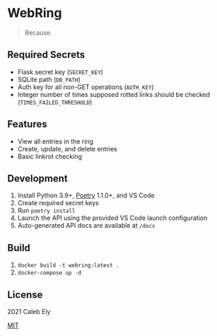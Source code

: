 # WebRing

> Because.

## Required Secrets

- Flask secret key (`SECRET_KEY`)
- SQLite path (`DB_PATH`)
- Auth key for all non-GET operations (`AUTH_KEY`)
- Integer number of times supposed rotted links should be checked (`TIMES_FAILED_THRESHOLD`)

## Features

- View all entries in the ring
- Create, update, and delete entries
- Basic linkrot checking

## Development

1. Install Python 3.9+, [Poetry](https://poetry.eustace.io/) 1.1.0+, and VS Code
1. Create required secret keys
1. Run `poetry install`
1. Launch the API using the provided VS Code launch configuration
1. Auto-generated API docs are available at `/docs`

## Build

1. `docker build -t webring:latest .`
1. `docker-compose up -d`

## License

2021 Caleb Ely

[MIT](LICENSE)

